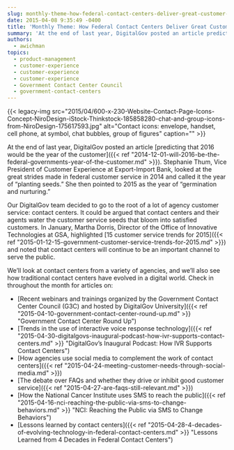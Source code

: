 ```yaml
---
slug: monthly-theme-how-federal-contact-centers-deliver-great-customer-service
date: 2015-04-08 9:35:49 -0400
title: 'Monthly Theme: How Federal Contact Centers Deliver Great Customer Service'
summary: 'At the end of last year, DigitalGov posted an article predicting that 2016 would be the year of the customer. Stephanie Thum, Vice President of Customer Experience at Export-Import Bank, looked at the great strides made in federal customer service in 2014 and called it the year of &ldquo;planting seeds.&rdquo; She then pointed to 2015'
authors:
  - awichman
topics:
  - product-management
  - customer-experience
  - customer-experience
  - customer-experience
  - Government Contact Center Council
  - government-contact-centers
---
```


{{< legacy-img src="2015/04/600-x-230-Website-Contact-Page-Icons-Concept-NiroDesign-iStock-Thinkstock-185858280-chat-and-group-icons-from-NiroDesign-175617593.jpg" alt="Contact icons: envelope, handset, cell phone, at symbol, chat bubbles, group of figures" caption="" >}} 

At the end of last year, DigitalGov posted an article [predicting that 2016 would be the year of the customer]({{< ref "2014-12-01-will-2016-be-the-federal-governments-year-of-the-customer.md" >}}). Stephanie Thum, Vice President of Customer Experience at Export-Import Bank, looked at the great strides made in federal customer service in 2014 and called it the year of “planting seeds.” She then pointed to 2015 as the year of “germination and nurturing.”

Our DigitalGov team decided to go to the root of a lot of agency customer service: contact centers. It could be argued that contact centers and their agents water the customer service seeds that bloom into satisfied customers. In January, Martha Dorris, Director of the Office of Innovative Technologies at GSA, highlighted [15 customer service trends for 2015]({{< ref "2015-01-12-15-government-customer-service-trends-for-2015.md" >}}) and noted that contact centers will continue to be an important channel to serve the public.

We’ll look at contact centers from a variety of agencies, and we’ll also see how traditional contact centers have evolved in a digital world. Check in throughout the month for articles on:

  * [Recent webinars and trainings organized by the Government Contact Center Council (G3C) and hosted by DigitalGov University]({{< ref "2015-04-10-government-contact-center-round-up.md" >}} "Government Contact Center Round Up")
  * [Trends in the use of interactive voice response technology]({{< ref "2015-04-30-digitalgovs-inaugural-podcast-how-ivr-supports-contact-centers.md" >}} "DigitalGov’s Inaugural Podcast: How IVR Supports Contact Centers")
  * [How agencies use social media to complement the work of contact centers]({{< ref "2015-04-24-meeting-customer-needs-through-social-media.md" >}})
  * [The debate over FAQs and whether they drive or inhibit good customer service]({{< ref "2015-04-27-are-faqs-still-relevant.md" >}})
  * [How the National Cancer Institute uses SMS to reach the public]({{< ref "2015-04-16-nci-reaching-the-public-via-sms-to-change-behaviors.md" >}} "NCI: Reaching the Public via SMS to Change Behaviors")
  * [Lessons learned by contact centers]({{< ref "2015-04-28-4-decades-of-evolving-technology-in-federal-contact-centers.md" >}} "Lessons Learned from 4 Decades in Federal Contact Centers")